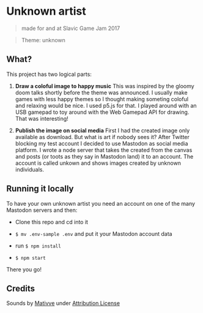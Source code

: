 # Unknown artist

> made for and at Slavic Game Jam 2017

> Theme: unknown

## What?

This project has two logical parts:
1) **Draw a coloful image to happy music**
This was inspired by the gloomy doom talks shortly before the theme was announced.
I usually make games with less happy themes so I thought making someting coloful and relaxing would be nice. I used p5.js for that.
I played around with an USB gamepad to toy around with the Web Gamepad API for drawing. That was interesting!

2) **Publish the image on social media**
First I had the created image only available as download. But what is art if nobody sees it? After Twitter blocking my test account I decided to use Mastodon as social media platform. I wrote a node server that takes the created from the canvas and posts (or toots as they say in Mastodon land) it to an account.
The account is called unkown and shows images created by unknown individuals.


## Running it locally

To have your own unknown artist you need an account on one of the many Mastodon servers and then:

- Clone this repo and cd into it

- `$ mv .env-sample .env` and put it your Mastodon account data

- run `$ npm install`

- `$ npm start`

There you go!


## Credits

Sounds by [Mativve](https://freesound.org/people/Mativve/packs/22004/) under [Attribution License](https://creativecommons.org/licenses/by/3.0/)
